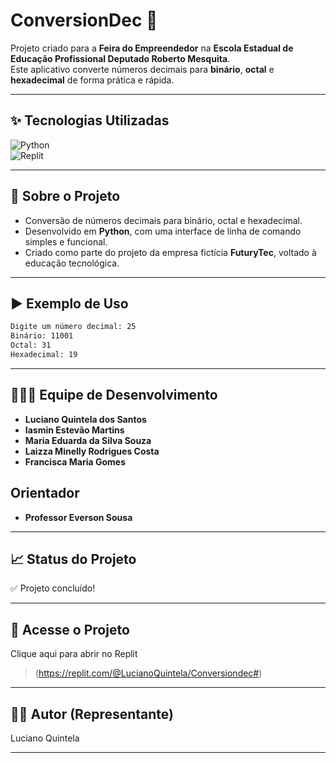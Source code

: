 
# ConversionDec 🔢  
Projeto criado para a **Feira do Empreendedor** na **Escola Estadual de Educação Profissional Deputado Roberto Mesquita**.  
Este aplicativo converte números decimais para **binário**, **octal** e **hexadecimal** de forma prática e rápida.

---

## ✨ Tecnologias Utilizadas

![Python](https://img.shields.io/badge/Python-3776AB?style=for-the-badge&logo=python&logoColor=white)  
![Replit](https://img.shields.io/badge/Replit-667881?style=for-the-badge&logo=replit&logoColor=white)

---

## 📜 Sobre o Projeto

- Conversão de números decimais para binário, octal e hexadecimal.
- Desenvolvido em **Python**, com uma interface de linha de comando simples e funcional.
- Criado como parte do projeto da empresa fictícia **FuturyTec**, voltado à educação tecnológica.

---

## ▶️ Exemplo de Uso

```bash
Digite um número decimal: 25
Binário: 11001
Octal: 31
Hexadecimal: 19
```
---

## 👨‍👩‍👧 Equipe de Desenvolvimento

- **Luciano Quintela dos Santos** 
- **Iasmin Estevão Martins** 
- **Maria Eduarda da Silva Souza** 
- **Laizza Minelly Rodrigues Costa** 
- **Francisca Maria Gomes** 

## Orientador

- **Professor Everson Sousa** 
  
---

## 📈 Status do Projeto

✅ Projeto concluído!


---

## 🔗 Acesse o Projeto

Clique aqui para abrir no Replit

> (https://replit.com/@LucianoQuintela/Conversiondec#)



---

## 👨‍💻 Autor (Representante)

Luciano Quintela



---



